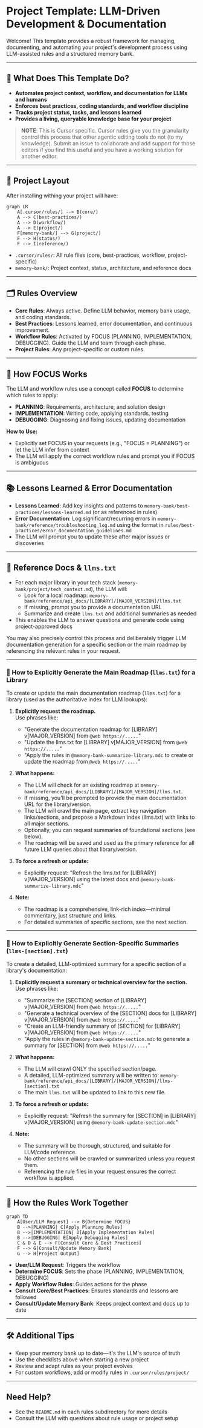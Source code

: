 # Project Template: LLM-Driven Development & Documentation

Welcome! This template provides a robust framework for managing, documenting, and automating your project's development process using LLM-assisted rules and a structured memory bank.

---

## 🚀 What Does This Template Do?

- **Automates project context, workflow, and documentation for LLMs and humans**
- **Enforces best practices, coding standards, and workflow discipline**
- **Tracks project status, tasks, and lessons learned**
- **Provides a living, queryable knowledge base for your project**

> **NOTE**: This is Cursor specific.  Cursor rules give you the granularity control this process that other agentic editing tools do not (to my knowledge).  Submit an issue to collaborate and add support for those editors if you find this useful and you have a working solution for another editor.

---

## 📁 Project Layout

After installing withing your project will have:

```mermaid
graph LR
    A[.cursor/rules/] --> B(core/)
    A --> C(best-practices/)
    A --> D(workflow/)
    A --> E(project/)
    F[memory-bank/] --> G(project/)
    F --> H(status/)
    F --> I(reference/)
```

- `.cursor/rules/`: All rule files (core, best-practices, workflow, project-specific)
- `memory-bank/`: Project context, status, architecture, and reference docs

---

## 🗂️ Rules Overview

- **Core Rules**: Always active. Define LLM behavior, memory bank usage, and coding standards.
- **Best Practices**: Lessons learned, error documentation, and continuous improvement.
- **Workflow Rules**: Activated by FOCUS (PLANNING, IMPLEMENTATION, DEBUGGING). Guide the LLM and team through each phase.
- **Project Rules**: Any project-specific or custom rules.

---

## 🔄 How FOCUS Works

The LLM and workflow rules use a concept called **FOCUS** to determine which rules to apply:

- **PLANNING**: Requirements, architecture, and solution design
- **IMPLEMENTATION**: Writing code, applying standards, testing
- **DEBUGGING**: Diagnosing and fixing issues, updating documentation

**How to Use:**

- Explicitly set FOCUS in your requests (e.g., "FOCUS = PLANNING") or let the LLM infer from context
- The LLM will apply the correct workflow rules and prompt you if FOCUS is ambiguous

---

## 📚 Lessons Learned & Error Documentation

- **Lessons Learned**: Add key insights and patterns to `memory-bank/best-practices/lessons-learned.md` (or as referenced in rules)
- **Error Documentation**: Log significant/recurring errors in `memory-bank/reference/troubleshooting_log.md` using the format in `rules/best-practices/error_documentation_guidelines.md`
- The LLM will prompt you to update these after major issues or discoveries

---

## 📖 Reference Docs & `llms.txt`

- For each major library in your tech stack (`memory-bank/project/tech_context.md`), the LLM will:
  - Look for a local roadmap: `memory-bank/reference/api_docs/[LIBRARY]/[MAJOR_VERSION]/llms.txt`
  - If missing, prompt you to provide a documentation URL
  - Summarize and create `llms.txt` and additional summaries as needed
- This enables the LLM to answer questions and generate code using project-approved docs

You may also precisely control this process and deliberately trigger LLM documentation generation for a specific section or the main roadmap by referencing the relevant rules in your request.

---

### 📑 How to Explicitly Generate the Main Roadmap (`llms.txt`) for a Library

To create or update the main documentation roadmap (`llms.txt`) for a library (used as the authoritative index for LLM lookups):

1. **Explicitly request the roadmap.**  
   Use phrases like:
   - "Generate the documentation roadmap for [LIBRARY] v[MAJOR_VERSION] from `@web https://.....`"
   - "Update the llms.txt for [LIBRARY] v[MAJOR_VERSION] from `@web https://.....`"
   - "Apply the rules in `@memory-bank-summarize-library.mdc` to create or update the roadmap from `@web https://.....`"

2. **What happens:**
   - The LLM will check for an existing roadmap at `memory-bank/reference/api_docs/[LIBRARY]/[MAJOR_VERSION]/llms.txt`.
   - If missing, you'll be prompted to provide the main documentation URL for the library/version.
   - The LLM will crawl the main page, extract key navigation links/sections, and propose a Markdown index (llms.txt) with links to all major sections.
   - Optionally, you can request summaries of foundational sections (see below).
   - The roadmap will be saved and used as the primary reference for all future LLM queries about that library/version.

3. **To force a refresh or update:**
   - Explicitly request: "Refresh the llms.txt for [LIBRARY] v[MAJOR_VERSION] using the latest docs and `@memory-bank-summarize-library.mdc`"

4. **Note:**
   - The roadmap is a comprehensive, link-rich index—minimal commentary, just structure and links.
   - For detailed summaries of specific sections, see the next section.

---

### 📑 How to Explicitly Generate Section-Specific Summaries (`llms-[section].txt`)

To create a detailed, LLM-optimized summary for a specific section of a library's documentation:

1. **Explicitly request a summary or technical overview for the section.**  
   Use phrases like:
   - "Summarize the [SECTION] section of [LIBRARY] v[MAJOR_VERSION] from `@web https://.....`"
   - "Generate a technical overview of the [SECTION] docs for [LIBRARY] v[MAJOR_VERSION] from `@web https://.....`"
   - "Create an LLM-friendly summary of [SECTION] for [LIBRARY] v[MAJOR_VERSION] from `@web https://.....`"
   - "Apply the rules in `@memory-bank-update-section.mdc` to generate a summary for [SECTION] from `@web https://.....`"

2. **What happens:**
   - The LLM will crawl ONLY the specified section/page.
   - A detailed, LLM-optimized summary will be written to:
     `memory-bank/reference/api_docs/[LIBRARY]/[MAJOR_VERSION]/llms-[section].txt`
   - The main `llms.txt` will be updated to link to this new file.

3. **To force a refresh or update:**
   - Explicitly request: "Refresh the summary for [SECTION] in [LIBRARY] v[MAJOR_VERSION] using `@memory-bank-update-section.mdc`"

4. **Note:**
   - The summary will be thorough, structured, and suitable for LLM/code reference.
   - No other sections will be crawled or summarized unless you request them.
   - Referencing the rule files in your request ensures the correct workflow is applied.

---

## 📝 How the Rules Work Together

```mermaid
graph TD
    A[User/LLM Request] --> B{Determine FOCUS}
    B -->|PLANNING| C[Apply Planning Rules]
    B -->|IMPLEMENTATION| D[Apply Implementation Rules]
    B -->|DEBUGGING| E[Apply Debugging Rules]
    C & D & E --> F[Consult Core & Best Practices]
    F --> G[Consult/Update Memory Bank]
    G --> H[Project Output]
```

- **User/LLM Request**: Triggers the workflow
- **Determine FOCUS**: Sets the phase (PLANNING, IMPLEMENTATION, DEBUGGING)
- **Apply Workflow Rules**: Guides actions for the phase
- **Consult Core/Best Practices**: Ensures standards and lessons are followed
- **Consult/Update Memory Bank**: Keeps project context and docs up to date

---

## 🛠️ Additional Tips

- Keep your memory bank up to date—it's the LLM's source of truth
- Use the checklists above when starting a new project
- Review and adapt rules as your project evolves
- For custom workflows, add or modify rules in `.cursor/rules/project/`

---

## Need Help?

- See the `README.md` in each rules subdirectory for more details
- Consult the LLM with questions about rule usage or project setup
